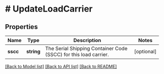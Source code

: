 # # UpdateLoadCarrier

## Properties

Name | Type | Description | Notes
------------ | ------------- | ------------- | -------------
**sscc** | **string** | The Serial Shipping Container Code (SSCC) for this load carrier. | [optional]

[[Back to Model list]](../../README.md#models) [[Back to API list]](../../README.md#endpoints) [[Back to README]](../../README.md)
